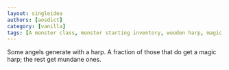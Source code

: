 ```yaml
---
layout: singleidea
authors: [aosdict]
category: [vanilla]
tags: [A monster class, monster starting inventory, wooden harp, magic harp]
---
```

Some angels generate with a harp. A fraction of those that do get a magic harp; the rest get mundane ones.
